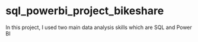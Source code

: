 # sql_powerbi_project_bikeshare
In this project, I used two main data analysis skills which are SQL and Power BI
